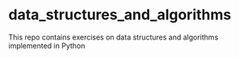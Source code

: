 # data_structures_and_algorithms
This repo contains exercises on data structures and algorithms implemented in Python
